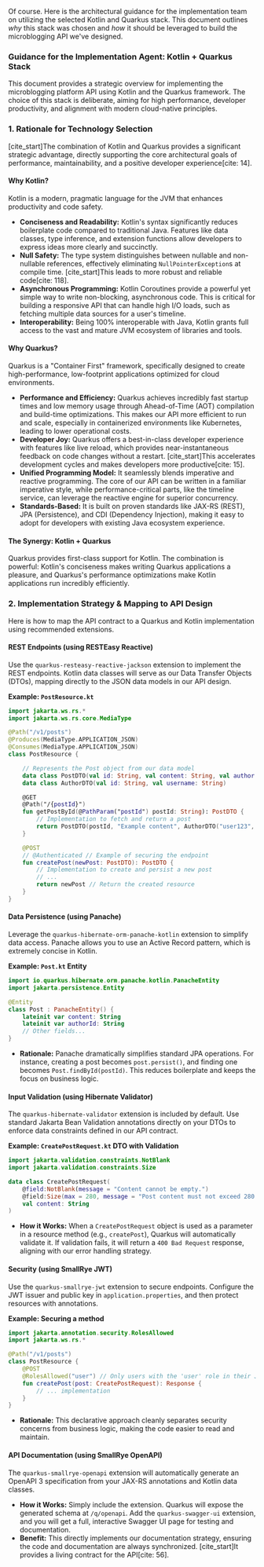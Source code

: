 Of course. Here is the architectural guidance for the implementation team on utilizing the selected Kotlin and Quarkus stack. This document outlines *why* this stack was chosen and *how* it should be leveraged to build the microblogging API we've designed.

### **Guidance for the Implementation Agent: Kotlin + Quarkus Stack**

This document provides a strategic overview for implementing the microblogging platform API using Kotlin and the Quarkus framework. The choice of this stack is deliberate, aiming for high performance, developer productivity, and alignment with modern cloud-native principles.

### **1. Rationale for Technology Selection**

[cite_start]The combination of Kotlin and Quarkus provides a significant strategic advantage, directly supporting the core architectural goals of performance, maintainability, and a positive developer experience[cite: 14].

#### **Why Kotlin?**

Kotlin is a modern, pragmatic language for the JVM that enhances productivity and code safety.

* **Conciseness and Readability:** Kotlin's syntax significantly reduces boilerplate code compared to traditional Java. Features like data classes, type inference, and extension functions allow developers to express ideas more clearly and succinctly.
* **Null Safety:** The type system distinguishes between nullable and non-nullable references, effectively eliminating `NullPointerException`s at compile time. [cite_start]This leads to more robust and reliable code[cite: 118].
* **Asynchronous Programming:** Kotlin Coroutines provide a powerful yet simple way to write non-blocking, asynchronous code. This is critical for building a responsive API that can handle high I/O loads, such as fetching multiple data sources for a user's timeline.
* **Interoperability:** Being 100% interoperable with Java, Kotlin grants full access to the vast and mature JVM ecosystem of libraries and tools.

#### **Why Quarkus?**

Quarkus is a "Container First" framework, specifically designed to create high-performance, low-footprint applications optimized for cloud environments.

* **Performance and Efficiency:** Quarkus achieves incredibly fast startup times and low memory usage through Ahead-of-Time (AOT) compilation and build-time optimizations. This makes our API more efficient to run and scale, especially in containerized environments like Kubernetes, leading to lower operational costs.
* **Developer Joy:** Quarkus offers a best-in-class developer experience with features like live reload, which provides near-instantaneous feedback on code changes without a restart. [cite_start]This accelerates development cycles and makes developers more productive[cite: 15].
* **Unified Programming Model:** It seamlessly blends imperative and reactive programming. The core of our API can be written in a familiar imperative style, while performance-critical parts, like the timeline service, can leverage the reactive engine for superior concurrency.
* **Standards-Based:** It is built on proven standards like JAX-RS (REST), JPA (Persistence), and CDI (Dependency Injection), making it easy to adopt for developers with existing Java ecosystem experience.

#### **The Synergy: Kotlin + Quarkus**

Quarkus provides first-class support for Kotlin. The combination is powerful: Kotlin's conciseness makes writing Quarkus applications a pleasure, and Quarkus's performance optimizations make Kotlin applications run incredibly efficiently.

### **2. Implementation Strategy & Mapping to API Design**

Here is how to map the API contract to a Quarkus and Kotlin implementation using recommended extensions.

#### **REST Endpoints (using RESTEasy Reactive)**

Use the `quarkus-resteasy-reactive-jackson` extension to implement the REST endpoints. Kotlin data classes will serve as our Data Transfer Objects (DTOs), mapping directly to the JSON data models in our API design.

**Example: `PostResource.kt`**
```kotlin
import jakarta.ws.rs.*
import jakarta.ws.rs.core.MediaType

@Path("/v1/posts")
@Produces(MediaType.APPLICATION_JSON)
@Consumes(MediaType.APPLICATION_JSON)
class PostResource {

    // Represents the Post object from our data model
    data class PostDTO(val id: String, val content: String, val author: AuthorDTO)
    data class AuthorDTO(val id: String, val username: String)

    @GET
    @Path("/{postId}")
    fun getPostById(@PathParam("postId") postId: String): PostDTO {
        // Implementation to fetch and return a post
        return PostDTO(postId, "Example content", AuthorDTO("user123", "arc-tech"))
    }

    @POST
    // @Authenticated // Example of securing the endpoint
    fun createPost(newPost: PostDTO): PostDTO {
        // Implementation to create and persist a new post
        // ...
        return newPost // Return the created resource
    }
}
```

#### **Data Persistence (using Panache)**

Leverage the `quarkus-hibernate-orm-panache-kotlin` extension to simplify data access. Panache allows you to use an Active Record pattern, which is extremely concise in Kotlin.

**Example: `Post.kt` Entity**
```kotlin
import io.quarkus.hibernate.orm.panache.kotlin.PanacheEntity
import jakarta.persistence.Entity

@Entity
class Post : PanacheEntity() {
    lateinit var content: String
    lateinit var authorId: String
    // Other fields...
}
```
* **Rationale:** Panache dramatically simplifies standard JPA operations. For instance, creating a post becomes `post.persist()`, and finding one becomes `Post.findById(postId)`. This reduces boilerplate and keeps the focus on business logic.

#### **Input Validation (using Hibernate Validator)**

The `quarkus-hibernate-validator` extension is included by default. Use standard Jakarta Bean Validation annotations directly on your DTOs to enforce data constraints defined in our API contract.

**Example: `CreatePostRequest.kt` DTO with Validation**
```kotlin
import jakarta.validation.constraints.NotBlank
import jakarta.validation.constraints.Size

data class CreatePostRequest(
    @field:NotBlank(message = "Content cannot be empty.")
    @field:Size(max = 280, message = "Post content must not exceed 280 characters.")
    val content: String
)
```
* **How it Works:** When a `CreatePostRequest` object is used as a parameter in a resource method (e.g., `createPost`), Quarkus will automatically validate it. If validation fails, it will return a `400 Bad Request` response, aligning with our error handling strategy.

#### **Security (using SmallRye JWT)**

Use the `quarkus-smallrye-jwt` extension to secure endpoints. Configure the JWT issuer and public key in `application.properties`, and then protect resources with annotations.

**Example: Securing a method**
```kotlin
import jakarta.annotation.security.RolesAllowed
import jakarta.ws.rs.*

@Path("/v1/posts")
class PostResource {
    @POST
    @RolesAllowed("user") // Only users with the 'user' role in their JWT can access
    fun createPost(post: CreatePostRequest): Response {
        // ... implementation
    }
}
```
* **Rationale:** This declarative approach cleanly separates security concerns from business logic, making the code easier to read and maintain.

#### **API Documentation (using SmallRye OpenAPI)**

The `quarkus-smallrye-openapi` extension will automatically generate an OpenAPI 3 specification from your JAX-RS annotations and Kotlin data classes.
* **How it Works:** Simply include the extension. Quarkus will expose the generated schema at `/q/openapi`. Add the `quarkus-swagger-ui` extension, and you will get a full, interactive Swagger UI page for testing and documentation.
* **Benefit:** This directly implements our documentation strategy, ensuring the code and documentation are always synchronized. [cite_start]It provides a living contract for the API[cite: 56].
